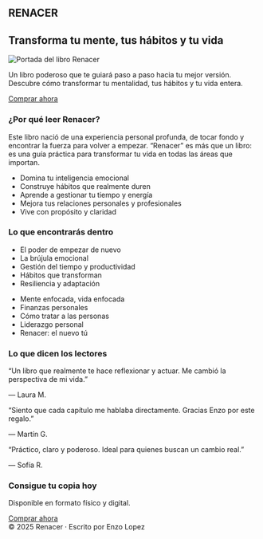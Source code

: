 <!DOCTYPE html>
<html lang="es">
<head>
  <meta charset="UTF-8" />
  <meta name="viewport" content="width=device-width, initial-scale=1.0" />
  <title>Renacer - Enzo Lopez</title>
  <script src="https://cdn.tailwindcss.com"></script>
</head>
<body class="bg-gray-900 text-white font-sans">

  <!-- Hero Section -->
  <section class="text-center py-16 bg-gradient-to-b from-black to-gray-900">
    <h1 class="text-5xl font-bold text-orange-500 mb-6">RENACER</h1>
    <h2 class="text-2xl font-light mb-8">Transforma tu mente, tus hábitos y tu vida</h2>
    <img src="PORTADA.jpg" alt="Portada del libro Renacer" class="mx-auto rounded-xl shadow-lg w-72 mb-6" />
    <p class="max-w-2xl mx-auto text-gray-300 text-lg">
      Un libro poderoso que te guiará paso a paso hacia tu mejor versión.  
      Descubre cómo transformar tu mentalidad, tus hábitos y tu vida entera.
    </p>
    <a href="#comprar" class="mt-8 inline-block bg-orange-500 text-black font-bold px-8 py-3 rounded-xl hover:bg-orange-600 transition">
      Comprar ahora
    </a>
  </section>

  <!-- Sobre el libro -->
  <section class="py-16 px-6 max-w-4xl mx-auto">
    <h3 class="text-3xl font-bold text-orange-400 mb-6 text-center">¿Por qué leer Renacer?</h3>
    <p class="text-gray-300 mb-4">
      Este libro nació de una experiencia personal profunda, de tocar fondo y encontrar la fuerza para volver a empezar.
      “Renacer” es más que un libro: es una guía práctica para transformar tu vida en todas las áreas que importan.
    </p>
    <ul class="list-disc list-inside text-gray-300 space-y-2">
      <li>Domina tu inteligencia emocional</li>
      <li>Construye hábitos que realmente duren</li>
      <li>Aprende a gestionar tu tiempo y energía</li>
      <li>Mejora tus relaciones personales y profesionales</li>
      <li>Vive con propósito y claridad</li>
    </ul>
  </section>

  <!-- Índice -->
  <section class="py-16 bg-gray-800 px-6">
    <h3 class="text-3xl font-bold text-orange-400 mb-6 text-center">Lo que encontrarás dentro</h3>
    <div class="grid md:grid-cols-2 gap-6 max-w-4xl mx-auto text-gray-300">
      <ul class="list-decimal list-inside space-y-2">
        <li>El poder de empezar de nuevo</li>
        <li>La brújula emocional</li>
        <li>Gestión del tiempo y productividad</li>
        <li>Hábitos que transforman</li>
        <li>Resiliencia y adaptación</li>
      </ul>
      <ul class="list-decimal list-inside space-y-2" start="6">
        <li>Mente enfocada, vida enfocada</li>
        <li>Finanzas personales</li>
        <li>Cómo tratar a las personas</li>
        <li>Liderazgo personal</li>
        <li>Renacer: el nuevo tú</li>
      </ul>
    </div>
  </section>

  <!-- Reseñas -->
  <section class="py-16 px-6 max-w-4xl mx-auto">
    <h3 class="text-3xl font-bold text-orange-400 mb-6 text-center">Lo que dicen los lectores</h3>
    <div class="grid md:grid-cols-3 gap-6 text-gray-300">
      <div class="bg-gray-800 p-6 rounded-xl shadow">
        <p>“Un libro que realmente te hace reflexionar y actuar. Me cambió la perspectiva de mi vida.”</p>
        <span class="block mt-4 font-bold text-orange-500">— Laura M.</span>
      </div>
      <div class="bg-gray-800 p-6 rounded-xl shadow">
        <p>“Siento que cada capítulo me hablaba directamente. Gracias Enzo por este regalo.”</p>
        <span class="block mt-4 font-bold text-orange-500">— Martín G.</span>
      </div>
      <div class="bg-gray-800 p-6 rounded-xl shadow">
        <p>“Práctico, claro y poderoso. Ideal para quienes buscan un cambio real.”</p>
        <span class="block mt-4 font-bold text-orange-500">— Sofía R.</span>
      </div>
    </div>
  </section>

  <!-- Comprar -->
  <section id="comprar" class="py-20 text-center bg-gradient-to-b from-gray-900 to-black">
    <h3 class="text-4xl font-bold text-orange-500 mb-6">Consigue tu copia hoy</h3>
    <p class="text-gray-300 mb-6">Disponible en formato físico y digital.</p>
    <a href="https://tulinkdecompra.com" target="_blank"
       class="inline-block bg-orange-500 text-black font-bold px-10 py-4 rounded-xl text-lg hover:bg-orange-600 transition">
       Comprar ahora
    </a>
  </section>

  <!-- Footer -->
  <footer class="py-10 text-center bg-black text-gray-400 text-sm">
    © 2025 Renacer · Escrito por <span class="text-orange-500">Enzo Lopez</span>
  </footer>

</body>
</html>
